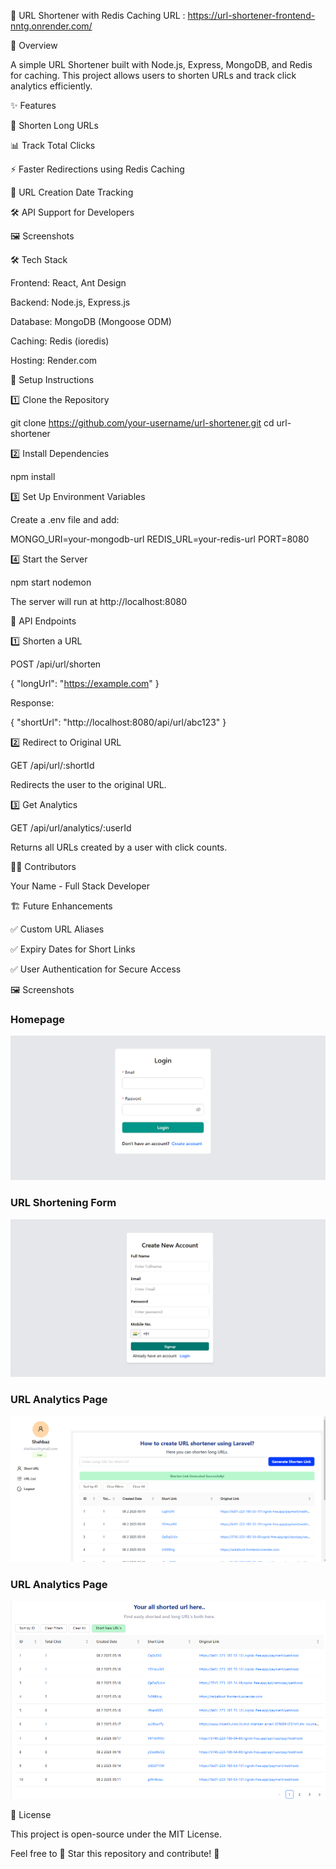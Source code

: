 🚀 URL Shortener with Redis Caching
URL : https://url-shortener-frontend-nntg.onrender.com/

📌 Overview

A simple URL Shortener built with Node.js, Express, MongoDB, and Redis for caching. This project allows users to shorten URLs and track click analytics efficiently.

✨ Features

🔗 Shorten Long URLs

📊 Track Total Clicks

⚡ Faster Redirections using Redis Caching

📅 URL Creation Date Tracking

🛠️ API Support for Developers

🖼️ Screenshots

🛠️ Tech Stack

Frontend: React, Ant Design

Backend: Node.js, Express.js

Database: MongoDB (Mongoose ODM)

Caching: Redis (ioredis)

Hosting: Render.com

🚀 Setup Instructions

1️⃣ Clone the Repository

git clone https://github.com/your-username/url-shortener.git
cd url-shortener

2️⃣ Install Dependencies

npm install

3️⃣ Set Up Environment Variables

Create a .env file and add:

MONGO_URI=your-mongodb-url
REDIS_URL=your-redis-url
PORT=8080

4️⃣ Start the Server

npm start
nodemon

The server will run at http://localhost:8080

📡 API Endpoints

1️⃣ Shorten a URL

POST /api/url/shorten

{
"longUrl": "https://example.com"
}

Response:

{
"shortUrl": "http://localhost:8080/api/url/abc123"
}

2️⃣ Redirect to Original URL

GET /api/url/:shortId

Redirects the user to the original URL.

3️⃣ Get Analytics

GET /api/url/analytics/:userId

Returns all URLs created by a user with click counts.

👨‍💻 Contributors

Your Name - Full Stack Developer

🏗️ Future Enhancements

✅ Custom URL Aliases

✅ Expiry Dates for Short Links

✅ User Authentication for Secure Access

🖼️ Screenshots

### Homepage

![Homepage](./frontend/src//assets/login.png)

### URL Shortening Form

![Shorten URL](./frontend/src//assets/signup.png)

### URL Analytics Page

![Dashboard](./frontend/src//assets/dashboard.png)

### URL Analytics Page

![Analytics](./frontend/src//assets/allUrls.png)

📝 License

This project is open-source under the MIT License.

Feel free to 🌟 Star this repository and contribute! 🚀
